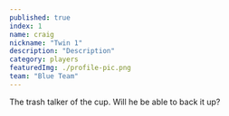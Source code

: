 ```yaml
---
published: true
index: 1
name: craig
nickname: "Twin 1"
description: "Description"
category: players
featuredImg: ./profile-pic.png
team: "Blue Team"
---
```



The trash talker of the cup. Will he be able to back it up?